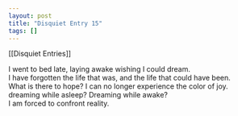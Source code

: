 ```yaml
---
layout: post
title: "Disquiet Entry 15"
tags: []
---
```


[[Disquiet Entries]]

I went to bed late, laying awake wishing I could dream.  
I have forgotten the life that was, and the life that could have been.  
What is there to hope? I can no longer experience the color of joy.  
dreaming while asleep? Dreaming while awake?  
I am forced to confront reality.